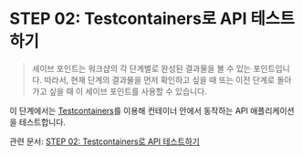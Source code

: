 # STEP 02: Testcontainers로 API 테스트하기

> 세이브 포인트는 워크샵의 각 단계별로 완성된 결과물을 볼 수 있는 포인트입니다. 따라서, 현재 단계의 결과물을 먼저 확인하고 싶을 때 또는 이전 단계로 돌아가고 싶을 때 이 세이브 포인트를 사용할 수 있습니다.

이 단계에서는 [Testcontainers](https://dotnet.testcontainers.org/)를 이용해 컨테이너 안에서 동작하는 API 애플리케이션을 테스트합니다.

관련 문서: [STEP 02: Testcontainers로 API 테스트하기](../../docs/step-02.md)
